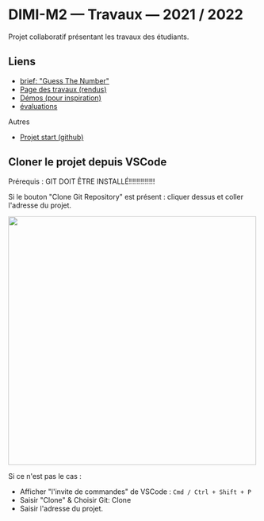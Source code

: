 # DIMI-M2 — Travaux — 2021 / 2022

Projet collaboratif présentant les travaux des étudiants.

## Liens
- [brief: "Guess The Number"](guess-the-number.md)
- [Page des travaux (rendus)](https://jniac.github.io/dimi-m2-work-21-22/)
- [Démos (pour inspiration)](https://jniac.github.io/dimi-m2-work-21-22/demos)
- [évaluations](https://josephm.fr/students/dimi-m2-fi-21-22)

Autres
- [Projet start (github)](https://github.com/jniac/dimi-m2-start-21-22)

## Cloner le projet depuis VSCode

Prérequis : GIT DOIT ÊTRE INSTALLÉ!!!!!!!!!!!!!

Si le bouton "Clone Git Repository" est présent : cliquer dessus et coller l'adresse du projet.

<img height=500 src="https://user-images.githubusercontent.com/11039919/143419613-33b1bdad-5259-4f02-8a34-fd72abe7ca36.png">

Si ce n'est pas le cas :  
- Afficher "l'invite de commandes" de VSCode : `Cmd / Ctrl + Shift + P`
- Saisir "Clone" & Choisir Git: Clone
- Saisir l'adresse du projet.

